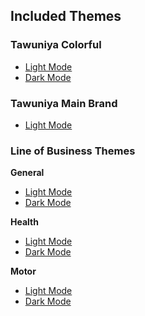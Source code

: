## Included Themes

### Tawuniya Colorful

- [Light Mode](./Themes/Tawuniya%20Colorful%20-%20Light%20Mode.json)
- [Dark Mode](https://github.com/Maher-joudeh/Tawuniya/blob/a46a88f898d950a0b604fed2d3fae5814d98cd44/Tawuniya%20Colorful%20-%20Dark%20Mode.json)

### Tawuniya Main Brand

- [Light Mode](./Themes/Tawuniya%20Main%20Brand%20-%20Light%20Mode.json)

### Line of Business Themes

**General**

- [Light Mode](./Themes/General%20Theme%20-%20Light%20Mode.json)
- [Dark Mode](./Themes/General%20Theme%20-%20Dark%20Mode.json)

**Health**

- [Light Mode](./Themes/Health%20Theme%20-%20Light%20Mode.json)
- [Dark Mode](./Themes/Health%20Theme%20-%20Dark%20Mode.json)

**Motor**

- [Light Mode](./Themes/Motor%20Theme%20-%20Light%20Mode.json)
- [Dark Mode](./Themes/Motor%20Theme%20-%20Dark%20Mode.json)
